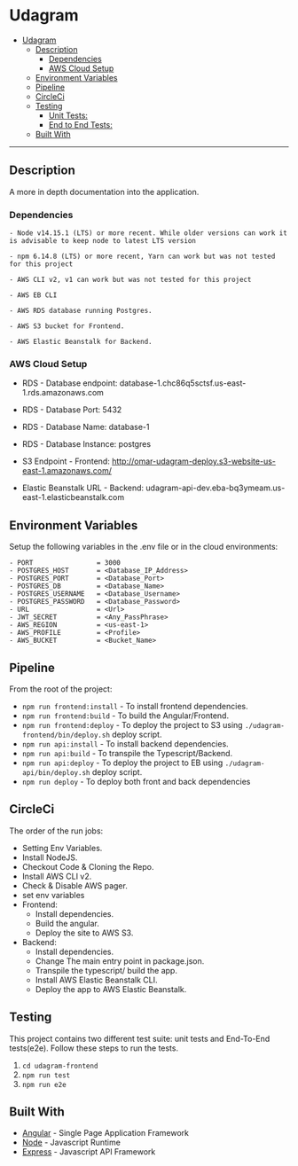 # Udagram

- [Udagram](#udagram)
  - [Description](#description)
    - [Dependencies](#dependencies)
    - [AWS Cloud Setup](#aws-cloud-setup)
  - [Environment Variables](#environment-variables)
  - [Pipeline](#pipeline)
  - [CircleCi](#circleci)
  - [Testing](#testing)
    - [Unit Tests:](#unit-tests)
    - [End to End Tests:](#end-to-end-tests)
  - [Built With](#built-with)

---

## Description

A more in depth documentation into the application.

### Dependencies

```
- Node v14.15.1 (LTS) or more recent. While older versions can work it is advisable to keep node to latest LTS version

- npm 6.14.8 (LTS) or more recent, Yarn can work but was not tested for this project

- AWS CLI v2, v1 can work but was not tested for this project

- AWS EB CLI

- AWS RDS database running Postgres.

- AWS S3 bucket for Frontend.

- AWS Elastic Beanstalk for Backend.

```

### AWS Cloud Setup

- RDS - Database endpoint: database-1.chc86q5sctsf.us-east-1.rds.amazonaws.com
- RDS - Database Port: 5432
- RDS - Database Name: database-1
- RDS - Database Instance: postgres

- S3 Endpoint - Frontend: http://omar-udagram-deploy.s3-website-us-east-1.amazonaws.com/
- Elastic Beanstalk URL - Backend: udagram-api-dev.eba-bq3ymeam.us-east-1.elasticbeanstalk.com

## Environment Variables

Setup the following variables in the .env file or in the cloud environments:

```
- PORT                = 3000
- POSTGRES_HOST       = <Database_IP_Address>
- POSTGRES_PORT       = <Database_Port>
- POSTGRES_DB         = <Database_Name>
- POSTGRES_USERNAME   = <Database_Username>
- POSTGRES_PASSWORD   = <Database_Password>
- URL                 = <Url>
- JWT_SECRET          = <Any_PassPhrase>
- AWS_REGION          = <us-east-1>
- AWS_PROFILE         = <Profile>
- AWS_BUCKET          = <Bucket_Name>
```

## Pipeline

From the root of the project:

- `npm run frontend:install` - To install frontend dependencies.
- `npm run frontend:build` - To build the Angular/Frontend.
- `npm run frontend:deploy` - To deploy the project to S3 using `./udagram-frontend/bin/deploy.sh` deploy script.
- `npm run api:install` - To install backend dependencies.
- `npm run api:build` - To transpile the Typescript/Backend.
- `npm run api:deploy` - To deploy the project to EB using `./udagram-api/bin/deploy.sh` deploy script.
- `npm run deploy` - To deploy both front and back dependencies

## CircleCi

The order of the run jobs:

- Setting Env Variables.
- Install NodeJS.
- Checkout Code & Cloning the Repo.
- Install AWS CLI v2.
- Check & Disable AWS pager.
- set env variables
- Frontend:
  - Install dependencies.
  - Build the angular.
  - Deploy the site to AWS S3.
- Backend:
  - Install dependencies.
  - Change The main entry point in package.json.
  - Transpile the typescript/ build the app.
  - Install AWS Elastic Beanstalk CLI.
  - Deploy the app to AWS Elastic Beanstalk.

## Testing

This project contains two different test suite: unit tests and End-To-End tests(e2e). Follow these steps to run the tests.

1. `cd udagram-frontend`
2. `npm run test`
3. `npm run e2e`

## Built With

- [Angular](https://angular.io/) - Single Page Application Framework
- [Node](https://nodejs.org) - Javascript Runtime
- [Express](https://expressjs.com/) - Javascript API Framework
